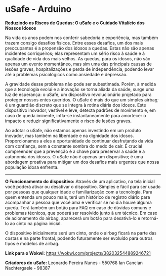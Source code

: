# uSafe - Arduino

**Reduzindo os Riscos de Quedas: O uSafe e o Cuidado Vitalício dos Nossos Idosos**

Na vida os anos podem nos conferir sabedoria e experiência, mas também trazem consigo desafios físicos. Entre esses desafios, um dos mais preocupantes é a propensão dos idosos a quedas. Estas não são apenas incidentes corriqueiros; elas representam um sério risco à saúde e à qualidade de vida dos mais velhos.
As quedas, para os idosos, não são apenas um evento momentâneo, mas sim uma das principais causas de lesões graves, hospitalizações e perda de independência, podendo levar até a problemas psicológicos como ansiedade e depressão.

A gravidade desse problema não pode ser subestimada. Porém, à medida que a tecnologia evolui e a inovação se torna aliada da saúde, surge uma luz de esperança: o uSafe, um dispositivo revolucionário projetado para proteger nossos entes queridos.
O uSafe é mais do que um simples airbag; é um guardião discreto que se integra à rotina diária dos idosos. Este dispositivo inovador, vestível e leve, detecta padrões de movimento e, em caso de queda iminente, infla-se instantaneamente para amortecer o impacto e reduzir significativamente o risco de lesões graves.

Ao adotar o uSafe, não estamos apenas investindo em um produto inovador, mas também na liberdade e na dignidade dos idosos. Proporcionamos a eles a oportunidade de continuar desfrutando da vida com confiança, sem a constante sombra do medo de cair. É crucial compreender que a prevenção é a chave para preservar a saúde e a autonomia dos idosos. O uSafe não é apenas um dispositivo; é uma abordagem proativa para mitigar um dos desafios mais urgentes que nossa população idosa enfrenta.

------------------------------------------------------------------------------------------------------------------------------------------------------------------------------------------------------------------------------------------------------

**O Funcionamento do dispositivo:**
Através de um aplicativo, na tela inicial você poderá ativar ou desativar o dispositivo. Simples e fácil para ser usado por pessoas que qualquer idade e familiarização com a tecnologia. Para quem entenda um pouco mais, terá um histórico de registro diário para acompanhar a pessoa que você ama e verificar se no dia houve alguma queda. Terá também um botão para FAQ em caso de dúvidas comuns e problemas técnicos, que poderá ser resolvido junto à um técnico.
Em caso de acionamento do airbag, aparecerá um botão para desativá-lo e retorná-lo ao cinto na página inicial.

O dispositivo inicialmente será um cinto, onde o airbag ficará na parte das costas e na parte frontal, podendo futuramente ser evoluído para outros tipos e modelos de airbag.

**Link para o Wokwi:**
https://wokwi.com/projects/382032544889246721

**Criadores do uSafe:**
Leonardo Pereira Nunes - 550768 
Ian Cancian Nachtergaele - 98387
